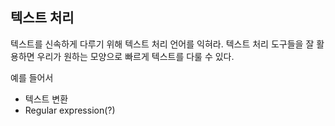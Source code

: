 ## 텍스트 처리
텍스트를 신속하게 다루기 위해 텍스트 처리 언어를 익혀라.
텍스트 처리 도구들을 잘 활용하면 우리가 원하는 모양으로 빠르게 텍스트를 다룰 수 있다.

예를 들어서
- 텍스트 변환
- Regular expression(?)
